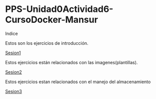 # PPS-Unidad0Actividad6-CursoDocker-Mansur
Indice

Estos son los ejercicios de introducción.

[Sesion1](Introduccion.md)

Estos ejercicios están relacionados con las imagenes(plantillas).

[Sesion2](Ejercicio2.md)

Estos ejercicios estan relacionados con el manejo del almacenamiento

[Sesion3](Ejercicio3.md)
